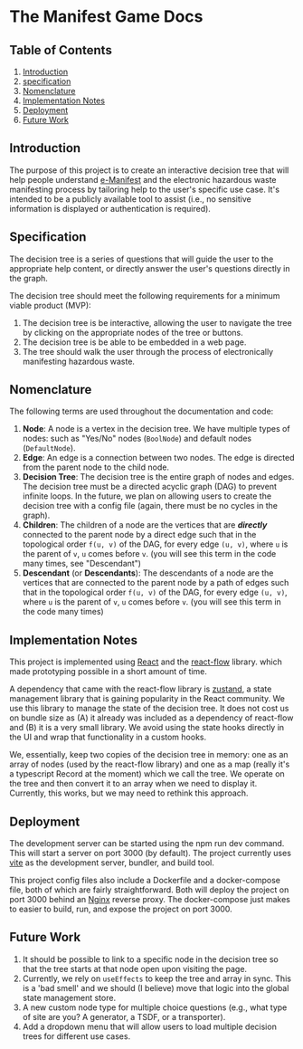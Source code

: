 # The Manifest Game Docs

## Table of Contents

1. [Introduction](#introduction)
2. [specification](#specification)
3. [Nomenclature](#nomenclature)
4. [Implementation Notes](#implementation-notes)
5. [Deployment](#deployment)
6. [Future Work](#future-work)

## Introduction

The purpose of this project is to create an interactive decision tree that will help people understand
[e-Manifest](https://epa.gov/e-manifest) and the electronic hazardous waste manifesting process by tailoring help to the
user's specific use case. It's intended to be a publicly available tool to assist (i.e., no sensitive information is
displayed or authentication is required).

## Specification

The decision tree is a series of questions that will guide the user to the appropriate help content, or directly answer
the user's questions directly in the graph.

The decision tree should meet the following requirements for a minimum viable product (MVP):

1. The decision tree is be interactive, allowing the user to navigate the tree by clicking on the appropriate
   nodes of the tree or buttons.
2. The decision tree is be able to be embedded in a web page.
3. The tree should walk the user through the process of electronically manifesting hazardous waste.

## Nomenclature

The following terms are used throughout the documentation and code:

1. **Node**: A node is a vertex in the decision tree. We have multiple types of nodes:
   such as "Yes/No" nodes (`BoolNode`) and default nodes (`DefaultNode`).
2. **Edge**: An edge is a connection between two nodes. The edge is directed from the parent node to the child node.
3. **Decision Tree**: The decision tree is the entire graph of nodes and edges. The decision tree must be a directed
   acyclic graph (DAG) to prevent infinite loops. In the future, we plan on allowing users to create the decision tree
   with a config file (again, there must be no cycles in the graph).
4. **Children**: The children of a node are the vertices that are **_directly_** connected to the parent node by a
   direct edge such that in the topological order `f(u, v)` of the DAG, for every edge `(u, v)`, where `u` is the parent
   of `v`, `u` comes before `v`. (you will see this term in the code many times, see "Descendant")
5. **Descendant** (or **Descendants**): The descendants of a node are the vertices that are connected to the parent node
   by a path of edges such that in the topological order `f(u, v)` of the DAG, for every edge `(u, v)`, where `u` is the
   parent of `v`, `u` comes before `v`. (you will see this term in the code many times)

## Implementation Notes

This project is implemented using [React](https://reactjs.org/) and the [react-flow](https://reactflow.dev/) library.
which made prototyping possible in a short amount of time.

A dependency that came with the react-flow library is [zustand](https://github.com/pmndrs/zustand), a state management
library that is gaining popularity in the React community. We use this library to manage the state of the decision tree.
It does not cost us on bundle size as (A) it already was included as a dependency of react-flow and (B) it is a very
small library. We avoid using the state hooks directly in the UI and wrap that functionality in a custom hooks.

We, essentially, keep two copies of the decision tree in memory: one as an array of nodes (used by the react-flow
library) and
one as a map (really it's a typescript Record at the moment) which we call the tree. We operate on the tree and then
convert it to an array when we need to display it. Currently, this works, but we may need to rethink this approach.

## Deployment

The development server can be started using the npm run dev command. This will start a server on port 3000 (by default).
The project currently uses [vite](https://vitejs.dev/) as the development server, bundler, and build tool.

This project config files also include a Dockerfile and a docker-compose file, both of which are fairly straightforward.
Both will deploy the project on port 3000 behind an [Nginx](https://www.nginx.com/) reverse proxy. The docker-compose
just makes to easier to build, run, and expose the project on port 3000.

## Future Work

1. It should be possible to link to a specific node in the decision tree so that the tree starts at that node open upon
   visiting the page.
2. Currently, we rely on `useEffects` to keep the tree and array in sync. This is a 'bad smell' and we should (I
   believe) move that logic into the global state management store.
3. A new custom node type for multiple choice questions (e.g., what type of site are you? A generator, a TSDF, or a
   transporter).
4. Add a dropdown menu that will allow users to load multiple decision trees for different use cases.
